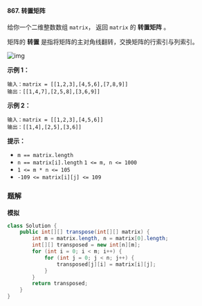 #### 867. 转置矩阵

给你一个二维整数数组 `matrix`， 返回 `matrix` 的 **转置矩阵** 。

矩阵的 **转置** 是指将矩阵的主对角线翻转，交换矩阵的行索引与列索引。

![img](http://gitlab.wsh-study.com/xp-study/LeeteCode/-/blob/master/模拟/images/转置矩阵/1.jpg)

**示例 1：**

```shell
输入：matrix = [[1,2,3],[4,5,6],[7,8,9]]
输出：[[1,4,7],[2,5,8],[3,6,9]]
```

**示例 2：**

```shell
输入：matrix = [[1,2,3],[4,5,6]]
输出：[[1,4],[2,5],[3,6]]
```

**提示：**

* `m == matrix.length`
* `n == matrix[i].length`
  `1 <= m, n <= 1000`
* `1 <= m * n <= 105`
* `-109 <= matrix[i][j] <= 109`

### 题解

**模拟**

```java
class Solution {
    public int[][] transpose(int[][] matrix) {
        int m = matrix.length, n = matrix[0].length;
        int[][] transposed = new int[n][m];
        for (int i = 0; i < m; i++) {
            for (int j = 0; j < n; j++) {
                transposed[j][i] = matrix[i][j];
            }
        }
        return transposed;
    }
}
```

